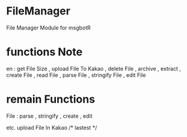 # FileManager
File Manager Module for msgbotR


# functions Note
en : get File Size , upload File To Kakao , delete File , archive , extract , create File , read File , parse File , stringify File , edit File

# remain Functions

File : parse , stringify , create , edit

etc. upload File In Kakao /* lastest */